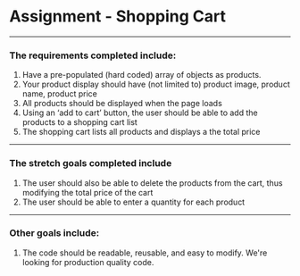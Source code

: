 <h1> Assignment - Shopping Cart </h1>

<hr>

<h3> The requirements completed include: </h3>

1. Have a pre-populated (hard coded) array of objects as products.
2. Your product display should have (not limited to) product image, product name, product price
3. All products should be displayed when the page loads
4. Using an ‘add to cart’ button, the user should be able to add the products to a shopping cart list
5. The shopping cart lists all products and displays a the total price

<hr>

<h3> The stretch goals completed include </h3>

1. The user should also be able to delete the products from the cart, thus modifying the total price of the cart
2. The user should be able to enter a quantity for each product

<hr>

<h3> Other goals include: </h3>

1. The code should be readable, reusable, and easy to modify. We're looking for production quality code.
